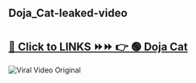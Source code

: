 
 ## Doja_Cat-leaked-video 

# <h2><a href="https://clipsfans.com/Doja_Cat&ref=git">🔗 Click to LINKS ⏩⏩ 👉 🟢 Doja Cat </a></h2>

<a href="https://clipsfans.com/Doja_Cat&ref=git" rel="nofollow" data-target="animated-image.originalLink"><img src="https://i.ibb.co.com/xMMVF88/686577567.gif" alt="Viral Video Original" style="max-width: 100%; display: inline-block;" data-target="animated-image.originalImage"></a>
